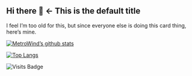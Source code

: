 ## Hi there 👋 ← This is the default title

I feel I’m too old for this, but since everyone else is doing this card thing, here’s mine.

[![MetroWind’s github stats](https://github-readme-stats.vercel.app/api?username=metrowind&show_icons=true)](https://github.com/anuraghazra/github-readme-stats)

[![Top Langs](https://github-readme-stats.vercel.app/api/top-langs/?username=metrowind&layout=compact&hide=css,html)](https://github.com/anuraghazra/github-readme-stats)

![Visits Badge](https://badges.pufler.dev/visits/metrowind/metrowind)
